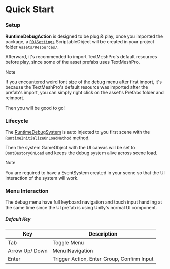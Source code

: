 # Quick Start

### Setup

**RuntimeDebugAction** is designed to be plug & play, once you imported the package,
a [`RDASettings`](../api/BennyKok.RuntimeDebug.Data.Settings.html) ScriptableObject will be created in your project folder `Assets/Resources/`.

Afterward, it's recommended to import TextMeshPro's default resources before play, since some of the asset prefabs uses TextMeshPro.

> [!NOTE]
> If you encountered weird font size of the debug menu after first import, it's because the TextMeshPro's default resource was imported after the prefab's import, you can simply right click on the asset's Prefabs folder and reimport. 

Then you will be good to go!

### Lifecycle

The [RuntimeDebugSystem](../api/BennyKok.RuntimeDebug.Systems.RuntimeDebugSystem.html) is auto injected to you first scene with the [`RuntimeInitializeOnLoadMethod`](https://docs.unity3d.com/ScriptReference/RuntimeInitializeOnLoadMethodAttribute.html) method.

Then the system GameObject with the UI canvas will be set to `DontDestoryOnLoad` and keeps the debug system alive across scene load.

> [!NOTE]
> You are required to have a EventSystem created in your scene so that the UI interaction of the system will work.

### Menu Interaction
The debug menu have full keyboard navigation and touch input handling at the same time since the UI prefab is using Unity's normal UI component.

##### Default Key

| Key | Description |
| ----------- | ----------- |
| Tab | Toggle Menu |
| Arrow Up/ Down |  Menu Navigation  |
| Enter | Trigger Action, Enter Group, Confirm Input |

